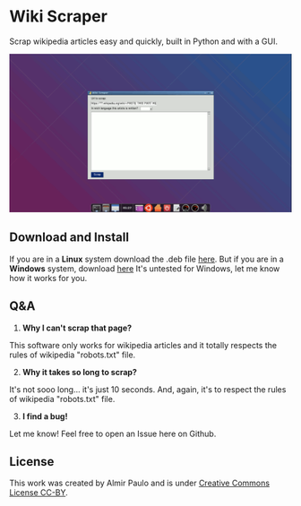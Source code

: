 # Wiki Scraper
Scrap wikipedia articles easy and quickly, built in Python and with a GUI. 

<img src='https://github.com/AlmirPaulo/Wiki_Scraper/blob/main/wikiscraper.gif'></img>

## Download and Install
If you are in a **Linux** system download the .deb file <a href="https://github.com/AlmirPaulo/Wiki_Scraper/raw/main/Wiki%20Scraper.deb" download>here</a>. But if you are in a **Windows** system, download <a href="hhttps://github.com/AlmirPaulo/Wiki_Scraper/blob/main/wikiscraper.exe?raw=true" download>here</a> It's untested for Windows, let me know how it works for you.

## Q&A

1. **Why I can't scrap that page?**

This software  only works for wikipedia articles and it totally respects the rules of wikipedia "robots.txt" file. 

2. **Why it takes so long to scrap?**

It's not sooo long... it's just 10 seconds. And, again, it's to respect the rules of wikipedia "robots.txt" file. 

3. **I find a bug!**

Let me know! Feel free to open an Issue here on Github.
## License
This work was created by Almir Paulo and is under [Creative Commons License CC-BY](https://creativecommons.org/licenses/by/4.0/).
